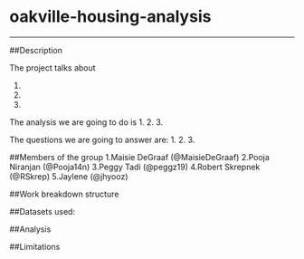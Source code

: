 # oakville-housing-analysis

-------------------

##Description

The project talks about

1.
2.
3.

The analysis we are going to do is
1.
2.
3.

The questions we are going to answer are:
1.
2.
3.


##Members of the group
1.Maisie DeGraaf (@MaisieDeGraaf)
2.Pooja Niranjan (@Pooja14n)
3.Peggy Tadi (@peggz19)
4.Robert Skrepnek (@RSkrep)
5.Jaylene (@jhyooz)


##Work breakdown structure


##Datasets used:


##Analysis


##Limitations